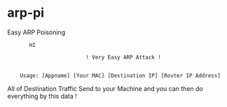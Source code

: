 # arp-pi
Easy ARP Poisoning




           HI

                             ! Very Easy ARP Attack ! 


        Usage: [Appname] [Your MAC] [Destination IP] [Router IP Address]
All of Destination Traffic Send to your Machine and you can then do everything by this data !
